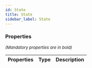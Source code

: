 ```yaml
---
id: State
title: State
sidebar_label: State
---
```




### Properties

<font size="2"><i>(Mandatory properties are in bold)</i></font>

| Properties | Type | Description |
| --------- | ---- | ----------- |
